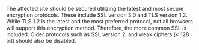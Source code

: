 The affected site should be secured utilizing the latest and most
secure encryption protocols. These include SSL version 3.0 and TLS
version 1.2. While TLS 1.2 is the latest and the most preferred
protocol, not all browsers will support this encryption method.
Therefore, the more common SSL is included. Older protocols such as
SSL version 2, and weak ciphers (< 128 bit) should also be disabled.